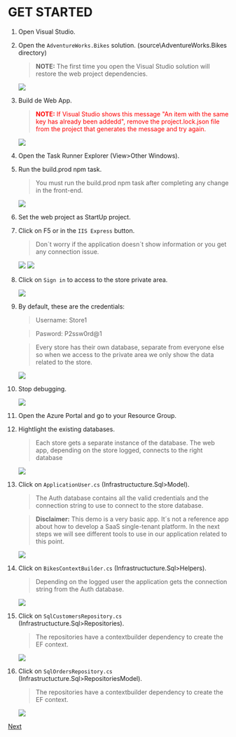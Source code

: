 # GET STARTED

1. Open Visual Studio.

1. Open the `AdventureWorks.Bikes` solution. (source\AdventureWorks.Bikes directory)

    > **NOTE:** The first time you open the Visual Studio solution will restore the web project dependencies. 

    ![](img/image20.jpg)

1. Build de Web App. 

    > <span style="color:red">**NOTE:** If Visual Studio shows this message "An item with the same key has already been addedd", remove the project.lock.json file from the project that generates the message and try again.</span>

    ![](img/image21.jpg)

1. Open the Task Runner Explorer (View>Other Windows). 

1. Run the build.prod npm task.

    > You must run the build.prod npm task after completing any change in the front-end.

    ![](img/image22.jpg)

1. Set the web project as StartUp project. 
1. Click on F5 or in the `IIS Express` button. 

    > Don´t worry if the application doesn´t show information or you get any connection issue.  

    ![](img/image23.jpg)
    ![](img/image24.jpg)

1. Click on `Sign in` to access to the store private area. 

    ![](img/image25.jpg)

1. By default, these are the credentials: 
    > Username: Store1 

    > Pasword: P2ssw0rd@1 

    > Every store has their own database, separate from everyone else so when we access to the private area we only show the data related to the store. 

    ![](img/image26.jpg)

1. Stop debugging. 

    ![](img/image27.jpg)

1. Open the Azure Portal and go to your Resource Group. 

1. Hightlight the existing databases. 

    > Each store gets a separate instance of the database. 
    The web app, depending on the store logged, connects to the right database

    ![](img/image14.jpg)

1. Click on `ApplicationUser.cs` (Infrastructucture.Sql>Model).

    > The Auth database contains all the valid credentials and the connection string to use to connect to the store database. 
    
    > **Disclaimer:** This demo is a very basic app. It´s not a reference app about how to develop a SaaS single-tenant platform. In the next steps we will see different tools to use in our application related to this point. 

    ![](img/image28.jpg)

1. Click on `BikesContextBuilder.cs` (Infrastructucture.Sql>Helpers).

    > Depending on the logged user the application gets the connection string from the Auth database. 

    ![](img/image29.jpg)

1. Click on `SqlCustomersRepository.cs` (Infrastructucture.Sql>Repositories).

    > The repositories have a contextbuilder dependency to create the EF context. 

    ![](img/image30.jpg)

1. Click on `SqlOrdersRepository.cs` (Infrastructucture.Sql>RepositoriesModel).

    > The repositories have a contextbuilder dependency to create the EF context. 

    ![](img/image31.jpg)

<a href="2.VerticalScaling.md">Next</a>

